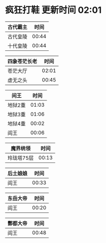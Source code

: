 # 疯狂打鞋 更新时间 02:01

| 古代霸主   | 时间    |
|--------|-------|
| 古代皇陵 | 00:44 |
| 十代皇陵 | 00:44 |

| 四象苍茫长老   | 时间    |
|--------|-------|
| 苍茫大厅 | 02:01 |
| 虚无之头 | 00:45 |

| 间王   | 时间    |
|--------|-------|
| 地狱2重 | 01:03 |
| 地狱3重 | 01:06 |
| 地狱4重 | 00:02 |
| 阎王 | 00:06 |

| 魔界统领   | 时间    |
|--------|-------|
| 玲珑塔75层 | 00:13 |

| 后土娘娘   | 时间    |
|--------|-------|
| 阎王 | 00:33 |

| 东岳大帝   | 时间    |
|--------|-------|
| 阎王 | 00:20 |

| 酆都大帝   | 时间    |
|--------|-------|
| 阎王 | 00:48 |